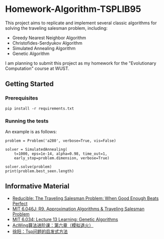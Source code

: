 # Homework-Algorithm-TSPLIB95

This project aims to replicate and implement several classic algorithms for solving the traveling salesman problem,
including:

- Greedy Nearest Neighbor Algorithm
- Christofides-Serdyukov Algorithm
- Simulated Annealing Algorithm
- Genetic Algorithm

I am planning to submit this project as my homework for the "Evolutionary Computation" course at WUST.

## Getting Started

### Prerequisites

    pip install -r requirements.txt

### Running the tests

An example is as follows:

    problem = Problem('a280', verbose=True, vis=False)
    
    solver = SimulatedAnnealing(
        t=1000, eps=1e-14, alpha=0.98, time_out=1,
        early_stop=problem.dimension, verbose=True)
    
    solver.solve(problem)
    print(problem.best_seen.length)

## Informative Material

- [Reducible: The Traveling Salesman Problem: When Good Enough Beats Perfect](https://youtu.be/GiDsjIBOVoA)
- [MIT 6.046J: R9. Approximation Algorithms & Traveling Salesman Problem](https://youtu.be/zM5MW5NKZJg)
- [MIT 6.034: Lecture 13 Learning: Genetic Algorithms](https://ocw.mit.edu/courses/6-034-artificial-intelligence-fall-2010/resources/lecture-13-learning-genetic-algorithms/)
- [AcWing算法进阶课：第六章（模拟退火）](https://www.acwing.com/activity/content/32/)
- [徐阳：Tsp问题的启发式方法](https://gitee.com/mathu-dxy/tsp_heuristic)

